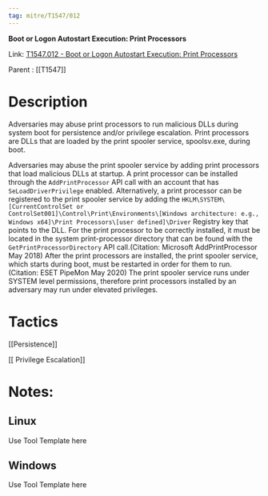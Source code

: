 ```yaml
---
tag: mitre/T1547/012
---
```


**Boot or Logon Autostart Execution: Print Processors**

Link: [T1547.012 - Boot or Logon Autostart Execution: Print Processors](https://attack.mitre.org/techniques/T1547/012)

Parent : [[T1547]]


# Description

Adversaries may abuse print processors to run malicious DLLs during system boot for persistence and/or privilege escalation. Print processors are DLLs that are loaded by the print spooler service, spoolsv.exe, during boot. 

Adversaries may abuse the print spooler service by adding print processors that load malicious DLLs at startup. A print processor can be installed through the <code>AddPrintProcessor</code> API call with an account that has <code>SeLoadDriverPrivilege</code> enabled. Alternatively, a print processor can be registered to the print spooler service by adding the <code>HKLM\SYSTEM\\[CurrentControlSet or ControlSet001]\Control\Print\Environments\\[Windows architecture: e.g., Windows x64]\Print Processors\\[user defined]\Driver</code> Registry key that points to the DLL. For the print processor to be correctly installed, it must be located in the system print-processor directory that can be found with the <code>GetPrintProcessorDirectory</code> API call.(Citation: Microsoft AddPrintProcessor May 2018) After the print processors are installed, the print spooler service, which starts during boot, must be restarted in order for them to run.(Citation: ESET PipeMon May 2020) The print spooler service runs under SYSTEM level permissions, therefore print processors installed by an adversary may run under elevated privileges.

# Tactics


[[Persistence]]

[[ Privilege Escalation]]


# Notes:

## Linux

Use Tool Template here

## Windows

Use Tool Template here